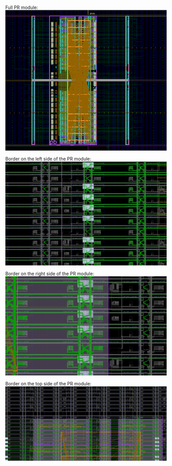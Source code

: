
Full PR module:
![After P&R](Screenshots/Placed&Routed.png)

Border on the left side of the PR module:
![Border Left](Screenshots/RegularRoutingOnBorderLeft.png)

Border on the right side of the PR module:
![Border Right](Screenshots/RegularRoutingOnBorderRight.png)

Border on the top side of the PR module:
![Border Top](Screenshots/TopBorder.png)

